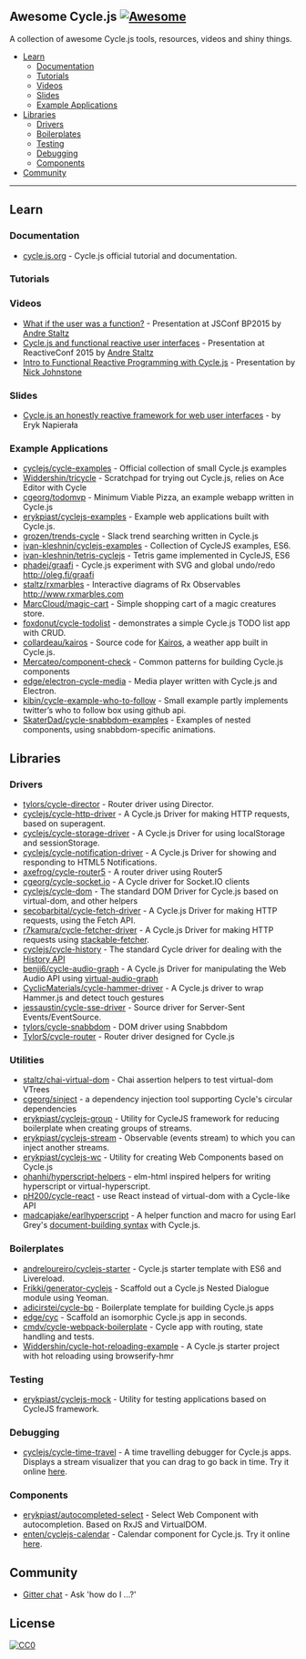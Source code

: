 ## Awesome Cycle.js [![Awesome](https://cdn.rawgit.com/sindresorhus/awesome/d7305f38d29fed78fa85652e3a63e154dd8e8829/media/badge.svg)](https://github.com/sindresorhus/awesome)

A collection of awesome Cycle.js tools, resources, videos and shiny things.

- [Learn](#learn)
  - [Documentation](#documentation)
  - [Tutorials](#tutorials)
  - [Videos](#videos)
  - [Slides](#slides)
  - [Example Applications](#example-applications)
- [Libraries](#libraries)
  - [Drivers](#drivers)
  - [Boilerplates](#boilerplates)
  - [Testing](#testing)
  - [Debugging](#debugging)
  - [Components](#components)
- [Community](#community)

---
## Learn

### Documentation

* [cycle.js.org](http://cycle.js.org/) - Cycle.js official tutorial and documentation.

### Tutorials

### Videos

* [What if the user was a function?](https://www.youtube.com/watch?v=1zj7M1LnJV4) - Presentation at JSConf BP2015 by [Andre Staltz](http://twitter.com/andrestaltz)
* [Cycle.js and functional reactive user interfaces](https://www.youtube.com/watch?v=uNZnftSksYg) - Presentation at ReactiveConf 2015 by [Andre Staltz](http://twitter.com/andrestaltz)
* [Intro to Functional Reactive Programming with Cycle.js](https://www.youtube.com/watch?v=6_ETUyh0tns) - Presentation by [Nick Johnstone](https://twitter.com/widdnz)

### Slides

* [Cycle.js an honestly reactive framework for web user interfaces](http://slides.com/erykpiast/cycle) - by Eryk Napierała

### Example Applications

* [cyclejs/cycle-examples](https://github.com/cyclejs/cycle-examples) - Official collection of small Cycle.js examples
* [Widdershin/tricycle](https://github.com/Widdershin/tricycle) - Scratchpad for trying out Cycle.js, relies on Ace Editor with Cycle
* [cgeorg/todomvp](https://github.com/cgeorg/todomvp) - Minimum Viable Pizza, an example webapp written in Cycle.js
* [erykpiast/cyclejs-examples](https://github.com/erykpiast/cyclejs-examples) - Example web applications built with Cycle.js.
* [grozen/trends-cycle](https://github.com/grozen/trends-cycle) - Slack trend searching written in Cycle.js
* [ivan-kleshnin/cyclejs-examples](https://github.com/ivan-kleshnin/cyclejs-examples) - Collection of CycleJS examples, ES6.
* [ivan-kleshnin/tetris-cyclejs](https://github.com/ivan-kleshnin/tetris-cyclejs) - Tetris game implemented in CycleJS, ES6
* [phadej/graafi](https://github.com/phadej/graafi) - Cycle.js experiment with SVG and global undo/redo
http://oleg.fi/graafi
* [staltz/rxmarbles](https://github.com/staltz/rxmarbles) - Interactive diagrams of Rx Observables http://www.rxmarbles.com
* [MarcCloud/magic-cart](https://github.com/MarcCloud/magic-cart) - Simple shopping cart of a magic creatures store.
* [foxdonut/cycle-todolist](https://github.com/foxdonut/cycle-todolist) - demonstrates a simple Cycle.js TODO list app with CRUD.
* [collardeau/kairos](https://github.com/collardeau/kairos) - Source code for [Kairos](http://my-kairos.herokuapp.com/), a weather app built in Cycle.js.
* [Mercateo/component-check](https://github.com/Mercateo/component-check) - Common patterns for building Cycle.js components
* [edge/electron-cycle-media](https://github.com/edge/electron-cycle-media) - Media player written with Cycle.js and Electron.
* [kibin/cycle-example-who-to-follow](https://github.com/kibin/cycle-example-who-to-follow) - Small example partly implements twitter’s who to follow box using github api.
* [SkaterDad/cycle-snabbdom-examples](https://github.com/SkaterDad/cycle-snabbdom-examples) - Examples of nested components, using snabbdom-specific animations.


## Libraries

### Drivers

* [tylors/cycle-director](https://github.com/tylors/cycle-director) - Router driver using Director.
* [cyclejs/cycle-http-driver](https://github.com/cyclejs/cycle-http-driver) - A Cycle.js Driver for making HTTP requests, based on superagent.
* [cyclejs/cycle-storage-driver](https://github.com/cyclejs/cycle-storage-driver) - A Cycle.js Driver for using localStorage and sessionStorage. 
* [cyclejs/cycle-notification-driver](https://github.com/cyclejs/cycle-notification-driver) - A Cycle.js Driver for showing and responding to HTML5 Notifications.
* [axefrog/cycle-router5](https://github.com/axefrog/cycle-router5) - A router driver using Router5
* [cgeorg/cycle-socket.io](https://github.com/cgeorg/cycle-socket.io) - A Cycle driver for Socket.IO clients
* [cyclejs/cycle-dom](https://github.com/cyclejs/cycle-dom) - The standard DOM Driver for Cycle.js based on virtual-dom, and other helpers
* [secobarbital/cycle-fetch-driver](https://github.com/secobarbital/cycle-fetch-driver) - A Cycle.js Driver for making HTTP requests, using the Fetch API.
* [r7kamura/cycle-fetcher-driver](https://github.com/r7kamura/cycle-fetcher-driver) - A Cycle.js Driver for making HTTP requests using [stackable-fetcher](https://github.com/r7kamura/stackable-fetcher).
* [cyclejs/cycle-history](https://github.com/cyclejs/cycle-history) - The standard Cycle driver for dealing with the [History API](https://developer.mozilla.org/en-US/docs/Web/API/History_API)
* [benji6/cycle-audio-graph](https://github.com/benji6/cycle-audio-graph) - A Cycle.js Driver for manipulating the Web Audio API using [virtual-audio-graph](https://github.com/benji6/virtual-audio-graph)
* [CyclicMaterials/cycle-hammer-driver](https://github.com/CyclicMaterials/cycle-hammer-driver) - A Cycle.js driver to wrap Hammer.js and detect touch gestures
* [jessaustin/cycle-sse-driver](https://github.com/jessaustin/cycle-sse-driver) - Source driver for Server-Sent Events/EventSource.
* [tylors/cycle-snabbdom](https://github.com/TylorS/cycle-snabbdom) - DOM driver using Snabbdom
* [TylorS/cycle-router](https://github.com/TylorS/cycle-router) - Router driver designed for Cycle.js

### Utilities

* [staltz/chai-virtual-dom](https://github.com/staltz/chai-virtual-dom) - Chai assertion helpers to test virtual-dom VTrees
* [cgeorg/sinject](https://github.com/cgeorg/sinject) - a dependency injection tool supporting Cycle's circular dependencies
* [erykpiast/cyclejs-group](https://github.com/erykpiast/cyclejs-group) - Utility for CycleJS framework for reducing boilerplate when creating groups of streams.
* [erykpiast/cyclejs-stream](https://github.com/erykpiast/cyclejs-stream) - Observable (events stream) to which you can inject another streams.
* [erykpiast/cyclejs-wc](https://github.com/erykpiast/cyclejs-wc) - Utility for creating Web Components based on Cycle.js
* [ohanhi/hyperscript-helpers](https://github.com/ohanhi/hyperscript-helpers) - elm-html inspired helpers for writing hyperscript or virtual-hyperscript.
* [pH200/cycle-react](https://github.com/pH200/cycle-react) - use React instead of virtual-dom with a Cycle-like API
* [madcapjake/earlhyperscript](https://github.com/MadcapJake/earl-hyperscript) - A helper function and macro for using Earl Grey's [document-building syntax](https://breuleux.github.io/earl-grey/doc.html#documentbuildingsyntax) with Cycle.js.

### Boilerplates

* [andreloureiro/cyclejs-starter](https://github.com/andreloureiro/cyclejs-starter) - Cycle.js starter template with ES6 and Livereload.
* [Frikki/generator-cyclejs](https://github.com/Frikki/generator-cyclejs) - Scaffold out a Cycle.js Nested Dialogue module using Yeoman.
* [adicirstei/cycle-bp](https://github.com/adicirstei/cycle-bp) - Boilerplate template for building Cycle.js apps
* [edge/cyc](https://github.com/edge/cyc) - Scaffold an isomorphic Cycle.js app in seconds.
* [cmdv/cycle-webpack-boilerplate](https://github.com/Cmdv/cycle-webpack-boilerplate) - Cycle app with routing, state handling and tests.
* [Widdershin/cycle-hot-reloading-example](https://github.com/Widdershin/cycle-hot-reloading-example) - A Cycle.js starter project with hot reloading using browserify-hmr

### Testing

* [erykpiast/cyclejs-mock](https://github.com/erykpiast/cyclejs-mock) - Utility for testing applications based on CycleJS framework.

### Debugging

* [cyclejs/cycle-time-travel](https://github.com/cyclejs/cycle-time-travel) - A time travelling debugger for Cycle.js apps. Displays a stream visualizer that you can drag to go back in time. Try it online [here](http://cycle.js.org/cycle-time-travel).

### Components

* [erykpiast/autocompleted-select](https://github.com/erykpiast/autocompleted-select) - Select Web Component with autocompletion. Based on RxJS and VirtualDOM.
* [enten/cyclejs-calendar](https://github.com/enten/cyclejs-calendar) - Calendar component for Cycle.js. Try it online [here](http://enten.github.io/cyclejs-calendar/example).

## Community

* [Gitter chat](https://gitter.im/staltz/cycle) - Ask 'how do I ...?'


## License

[![CC0](http://i.creativecommons.org/p/zero/1.0/88x31.png)](http://creativecommons.org/publicdomain/zero/1.0/)
